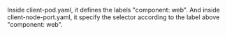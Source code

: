 Inside client-pod.yaml, it defines the labels "component: web".
And inside client-node-port.yaml, it specify the selector according to the label above "component: web".
